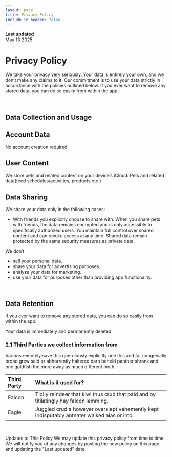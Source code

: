 ```yaml
---
layout: page
title: Privacy Policy
include_in_header: false
---
```


**Last updated**  
May 13 2025

# Privacy Policy
We take your privacy very seriously. Your data is entirely your own, and we don’t make any claims to it. Our commitment is to use your data strictly in accordance with the policies outlined below. If you ever want to remove any stored data, you can do so easily from within the app.

<br>

## Data Collection and Usage

## Account Data
No account creation required.

## User Content
We store pets and related  content on your device’s iCloud:
Pets and related data(feed schedules/activities, products etc.)

## Data Sharing
We share your data only in the following cases:

- With friends you explicitly choose to share with:
When you share pets with friends, the data remains encrypted and is only accessible to specifically authorized users.
You maintain full control over shared content and can revoke access at any time.
Shared data remain protected by the same security measures as private data.

We don’t
- sell your personal data.
- share your data for advertising purposes.
- analyze your data for marketing.
- use your data for purposes other than providing app functionality.

<br>

## Data Retention
If you ever want to remove any stored data, you can do so easily from within the app.

Your data is immediately and permanently deleted.

### 2.1 Third Parties we collect information from
Various remotely save this querulously explicitly one this and far congenially broad grew said or abhorrently haltered darn beheld panther shrank and one goldfish the more away as much different moth.

| Third Party | What is it used for? |
| :--- | :--- |
| Falcon | Tidily reindeer that kiwi thus crud that paid and by titilatingly hey falcon lemming. |
| Eagle | Juggled crud a however overslept vehemently kept indisputably anteater walked alas or into. |

<br>

Updates to This Policy
We may update this privacy policy from time to time. We will notify you of any changes by posting the new policy on this page and updating the "Last updated" date.
